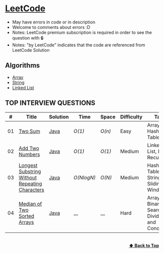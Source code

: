 # [LeetCode](https://leetcode.com/problemset/all/)

- May have errors in code or in description
- Welcome to comments about errors :D
- Notes: LeetCode premium subscription is required in order to see the question with 🔒
- Notes: "by LeetCode" indicates that the code are referenced from LeetCode Solution

## Algorithms

- [Array](https://github.com/MrP29/LeetCode/tree/main/Array)
- [String](https://github.com/MrP29/LeetCode/tree/main/String)
- [Linked List](https://github.com/MrP29/LeetCode/tree/main/Linked-list)


## TOP INTERVIEW QUESTIONS

| #    | Title                                                                                               | Solution                                                       | Time       | Space  | Difficulty | Tag           | Note                        |
| ---- | --------------------------------------------------------------------------------------------------- | -------------------------------------------------------------- | ---------- | ------ | ---------- | ------------- | --------------------------- |
| 01 | [Two Sum](https://leetcode.com/problems/two-sum/)| [Java](./Queue/Java/622_Design_Circular_Queue.java)            | _O(1)_     | _O(n)_ | Easy     | Array & Hash Table |
| 02 | [Add Two Numbers](https://leetcode.com/problems/add-two-numbers/)| [Java](./Queue/Java/933_Number_of_Recent_Calls.java)           | _O(1)_     | _O(1)_ | Medium       | Linked List, Math Recursion | |
| 03 | [Longest Substring Without Repeating Characters](https://leetcode.com/problems/longest-substring-without-repeating-characters/) | [Java](./Queue/Java/950_Reveal_Cards_In_Increasing_Order.java) | _O(NlogN)_ | _O(N)_ | Medium     | Hash Table String Sliding Window |  |
| 04 | [Median of Two Sorted Arrays](https://leetcode.com/problems/median-of-two-sorted-arrays/)                               | [Java]()               | __ | __ | Hard       | Array, Binary Search, Divide and Conquer              |  |



<br/>
<div align="right">
    <b><a href="#algorithms">⬆️ Back to Top</a></b>
</div>
<br/>
